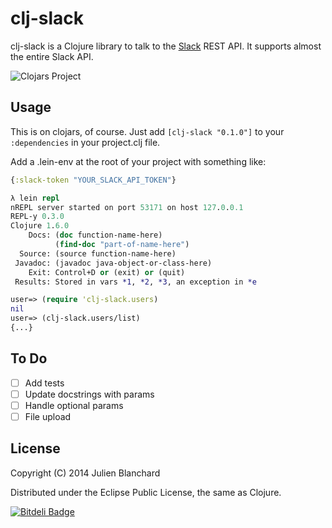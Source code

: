 # clj-slack

clj-slack is a Clojure library to talk to the [Slack](http://slack.com) REST API. It supports almost the entire Slack API.

![Clojars Project](http://clojars.org/org.julienxx/clj-slack/latest-version.svg)

## Usage

This is on clojars, of course. Just add ```[clj-slack "0.1.0"]``` to your ```:dependencies``` in your project.clj file.

Add a .lein-env at the root of your project with something like:

```clojure
{:slack-token "YOUR_SLACK_API_TOKEN"}
```

```clojure
λ lein repl
nREPL server started on port 53171 on host 127.0.0.1
REPL-y 0.3.0
Clojure 1.6.0
    Docs: (doc function-name-here)
          (find-doc "part-of-name-here")
  Source: (source function-name-here)
 Javadoc: (javadoc java-object-or-class-here)
    Exit: Control+D or (exit) or (quit)
 Results: Stored in vars *1, *2, *3, an exception in *e

user=> (require 'clj-slack.users)
nil
user=> (clj-slack.users/list)
{...}
```

## To Do
- [ ] Add tests
- [ ] Update docstrings with params
- [ ] Handle optional params
- [ ] File upload

## License

Copyright (C) 2014 Julien Blanchard

Distributed under the Eclipse Public License, the same as Clojure.


[![Bitdeli Badge](https://d2weczhvl823v0.cloudfront.net/julienXX/clj-slack/trend.png)](https://bitdeli.com/free "Bitdeli Badge")

